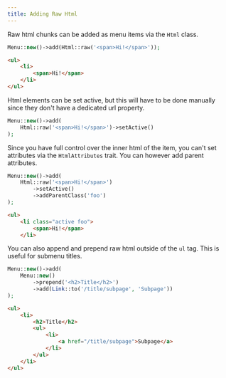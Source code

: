 ```yaml
---
title: Adding Raw Html
---
```


Raw html chunks can be added as menu items via the `Html` class.

```php
Menu::new()->add(Html::raw('<span>Hi!</span>'));
```

```html
<ul>
    <li>
        <span>Hi!</span>
    </li>
</ul>
```

Html elements can be set active, but this will have to be done manually since they don't have a dedicated url property.

```php
Menu::new()->add(
    Html::raw('<span>Hi!</span>')->setActive()
);
```

Since you have full control over the inner html of the item, you can't set attributes via the `HtmlAttributes` trait. You can however add parent attributes.

```php
Menu::new()->add(
    Html::raw('<span>Hi!</span>')
        ->setActive()
        ->addParentClass('foo')
);
```

```html
<ul>
    <li class="active foo">
        <span>Hi!</span>
    </li>
```

You can also append and prepend raw html outside of the `ul` tag. This is useful for submenu titles.

```php
Menu::new()->add(
    Menu::new()
        ->prepend('<h2>Title</h2>')
        ->add(Link::to('/title/subpage', 'Subpage'))
);
```

```html
<ul>
    <li>
        <h2>Title</h2>
        <ul>
            <li>
                <a href="/title/subpage">Subpage</a>
            </li>
        </ul>
    </li>
</ul>
```
